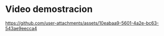 # Video demostracion




https://github.com/user-attachments/assets/10eabaa9-5601-4a2e-bc63-543ae9eecca4



